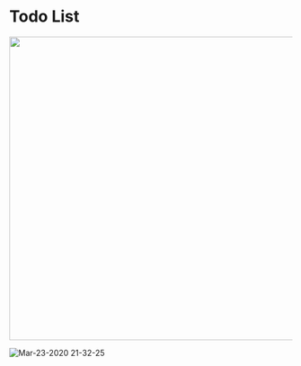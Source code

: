 

# Todo List

<img width="540" src="https://user-images.githubusercontent.com/26485327/77322006-04956e00-6d4e-11ea-8191-7c78cfa8f652.png">

![Mar-23-2020 21-32-25](https://user-images.githubusercontent.com/26485327/77321910-d9ab1a00-6d4d-11ea-8a7b-ce7144bfaf1a.gif)

